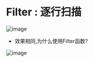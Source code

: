 # Filter : 逐行扫描

![image](https://user-images.githubusercontent.com/117897416/236465384-fd798a79-b2f0-4afc-ba4f-212ff6811b56.png)

- 效果相同,为什么使用Filter函数?

![image](https://user-images.githubusercontent.com/117897416/236466030-94b13064-7172-4855-bb8d-b6840c270855.png)
